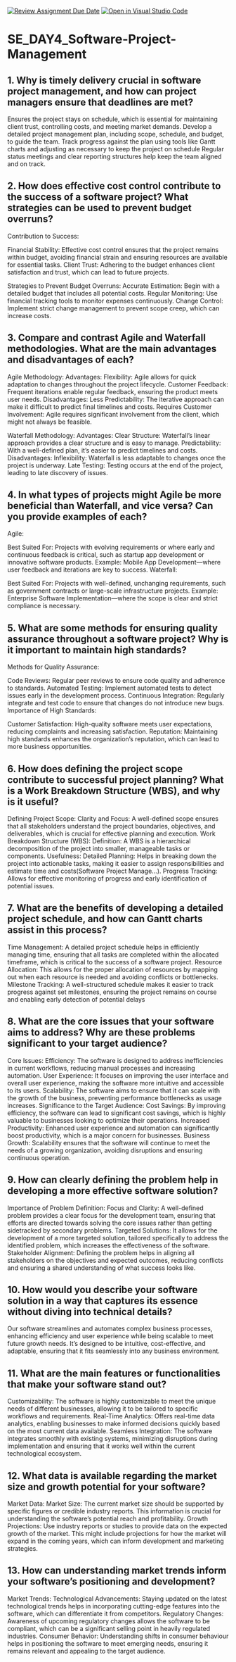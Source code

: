 [![Review Assignment Due Date](https://classroom.github.com/assets/deadline-readme-button-22041afd0340ce965d47ae6ef1cefeee28c7c493a6346c4f15d667ab976d596c.svg)](https://classroom.github.com/a/9pw6JKcu)
[![Open in Visual Studio Code](https://classroom.github.com/assets/open-in-vscode-2e0aaae1b6195c2367325f4f02e2d04e9abb55f0b24a779b69b11b9e10269abc.svg)](https://classroom.github.com/online_ide?assignment_repo_id=15671996&assignment_repo_type=AssignmentRepo)
# SE_DAY4_Software-Project-Management
## 1. Why is timely delivery crucial in software project management, and how can project managers ensure that deadlines are met?
Ensures the project stays on schedule, which is essential for maintaining client trust, controlling costs, and meeting market demands.
Develop a detailed project management plan, including scope, schedule, and budget, to guide the team.
Track progress against the plan using tools like Gantt charts and adjusting as necessary to keep the project on schedule​
Regular status meetings and clear reporting structures help keep the team aligned and on track.

## 2. How does effective cost control contribute to the success of a software project? What strategies can be used to prevent budget overruns?

Contribution to Success:

Financial Stability: Effective cost control ensures that the project remains within budget, avoiding financial strain and ensuring resources are available for essential tasks.
Client Trust: Adhering to the budget enhances client satisfaction and trust, which can lead to future projects.

Strategies to Prevent Budget Overruns:
Accurate Estimation: Begin with a detailed budget that includes all potential costs.
Regular Monitoring: Use financial tracking tools to monitor expenses continuously.
Change Control: Implement strict change management to prevent scope creep, which can increase costs.

## 3. Compare and contrast Agile and Waterfall methodologies. What are the main advantages and disadvantages of each?
Agile Methodology:
Advantages:
Flexibility: Agile allows for quick adaptation to changes throughout the project lifecycle.
Customer Feedback: Frequent iterations enable regular feedback, ensuring the product meets user needs.
Disadvantages:
Less Predictability: The iterative approach can make it difficult to predict final timelines and costs.
Requires Customer Involvement: Agile requires significant involvement from the client, which might not always be feasible.

Waterfall Methodology:
Advantages:
Clear Structure: Waterfall’s linear approach provides a clear structure and is easy to manage.
Predictability: With a well-defined plan, it’s easier to predict timelines and costs.
Disadvantages:
Inflexibility: Waterfall is less adaptable to changes once the project is underway.
Late Testing: Testing occurs at the end of the project, leading to late discovery of issues.

## 4. In what types of projects might Agile be more beneficial than Waterfall, and vice versa? Can you provide examples of each?
Agile:

Best Suited For: Projects with evolving requirements or where early and continuous feedback is critical, such as startup app development or innovative software products.
Example: Mobile App Development—where user feedback and iterations are key to success.
Waterfall:

Best Suited For: Projects with well-defined, unchanging requirements, such as government contracts or large-scale infrastructure projects.
Example: Enterprise Software Implementation—where the scope is clear and strict compliance is necessary.

## 5. What are some methods for ensuring quality assurance throughout a software project? Why is it important to maintain high standards?
Methods for Quality Assurance:

Code Reviews: Regular peer reviews to ensure code quality and adherence to standards.
Automated Testing: Implement automated tests to detect issues early in the development process.
Continuous Integration: Regularly integrate and test code to ensure that changes do not introduce new bugs.
Importance of High Standards:

Customer Satisfaction: High-quality software meets user expectations, reducing complaints and increasing satisfaction.
Reputation: Maintaining high standards enhances the organization’s reputation, which can lead to more business opportunities.

## 6. How does defining the project scope contribute to successful project planning? What is a Work Breakdown Structure (WBS), and why is it useful?
Defining Project Scope:
Clarity and Focus: A well-defined scope ensures that all stakeholders understand the project boundaries, objectives, and deliverables, which is crucial for effective planning and execution.
Work Breakdown Structure (WBS):
Definition: A WBS is a hierarchical decomposition of the project into smaller, manageable tasks or components.
Usefulness:
Detailed Planning: Helps in breaking down the project into actionable tasks, making it easier to assign responsibilities and estimate time and costs​(Software Project Manage…).
Progress Tracking: Allows for effective monitoring of progress and early identification of potential issues.

## 7. What are the benefits of developing a detailed project schedule, and how can Gantt charts assist in this process?
Time Management: A detailed project schedule helps in efficiently managing time, ensuring that all tasks are completed within the allocated timeframe, which is critical to the success of a software project.
Resource Allocation: This allows for the proper allocation of resources by mapping out when each resource is needed and avoiding conflicts or bottlenecks.
Milestone Tracking: A well-structured schedule makes it easier to track progress against set milestones, ensuring the project remains on course and enabling early detection of potential delays​

## 8. What are the core issues that your software aims to address? Why are these problems significant to your target audience?
Core Issues:
Efficiency: The software is designed to address inefficiencies in current workflows, reducing manual processes and increasing automation.
User Experience: It focuses on improving the user interface and overall user experience, making the software more intuitive and accessible to its users.
Scalability: The software aims to ensure that it can scale with the growth of the business, preventing performance bottlenecks as usage increases.
Significance to the Target Audience:
Cost Savings: By improving efficiency, the software can lead to significant cost savings, which is highly valuable to businesses looking to optimize their operations.
Increased Productivity: Enhanced user experience and automation can significantly boost productivity, which is a major concern for businesses.
Business Growth: Scalability ensures that the software will continue to meet the needs of a growing organization, avoiding disruptions and ensuring continuous operation.

## 9. How can clearly defining the problem help in developing a more effective software solution?
Importance of Problem Definition:
Focus and Clarity: A well-defined problem provides a clear focus for the development team, ensuring that efforts are directed towards solving the core issues rather than getting sidetracked by secondary problems.
Targeted Solutions: It allows for the development of a more targeted solution, tailored specifically to address the identified problem, which increases the effectiveness of the software.
Stakeholder Alignment: Defining the problem helps in aligning all stakeholders on the objectives and expected outcomes, reducing conflicts and ensuring a shared understanding of what success looks like.

## 10. How would you describe your software solution in a way that captures its essence without diving into technical details?
Our software streamlines and automates complex business processes, enhancing efficiency and user experience while being scalable to meet future growth needs. It’s designed to be intuitive, cost-effective, and adaptable, ensuring that it fits seamlessly into any business environment.

## 11. What are the main features or functionalities that make your software stand out?
Customizability: The software is highly customizable to meet the unique needs of different businesses, allowing it to be tailored to specific workflows and requirements​.
Real-Time Analytics: Offers real-time data analytics, enabling businesses to make informed decisions quickly based on the most current data available​.
Seamless Integration: The software integrates smoothly with existing systems, minimizing disruptions during implementation and ensuring that it works well within the current technological ecosystem.

## 12. What data is available regarding the market size and growth potential for your software?
Market Data:
Market Size: The current market size should be supported by specific figures or credible industry reports. This information is crucial for understanding the software’s potential reach and profitability​.
Growth Projections: Use industry reports or studies to provide data on the expected growth of the market. This might include projections for how the market will expand in the coming years, which can inform development and marketing strategies.
## 13. How can understanding market trends inform your software’s positioning and development?
Market Trends:
Technological Advancements: Staying updated on the latest technological trends helps in incorporating cutting-edge features into the software, which can differentiate it from competitors.
Regulatory Changes: Awareness of upcoming regulatory changes allows the software to be compliant, which can be a significant selling point in heavily regulated industries.
Consumer Behavior: Understanding shifts in consumer behaviour helps in positioning the software to meet emerging needs, ensuring it remains relevant and appealing to the target audience.
